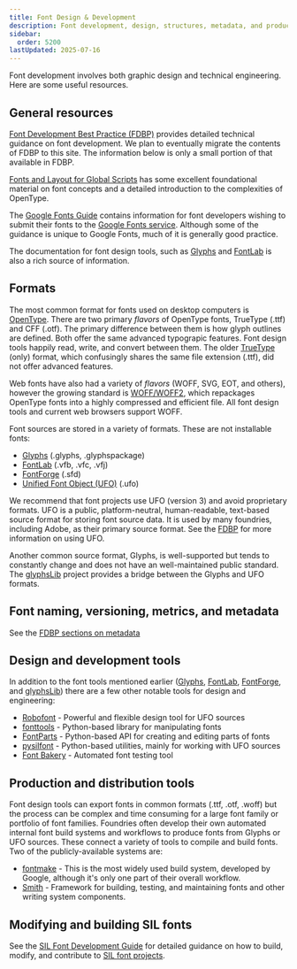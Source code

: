 ```yaml
---
title: Font Design & Development
description: Font development, design, structures, metadata, and production
sidebar:
  order: 5200
lastUpdated: 2025-07-16
---
```


Font development involves both graphic design and technical engineering. Here are some useful resources.

## General resources

[Font Development Best Practice (FDBP)][fdbp] provides detailed technical guidance on font development. We plan to eventually migrate the contents of FDBP to this site. The information below is only a small portion of that available in FDBP.

[Fonts and Layout for Global Scripts][cozens-flgs] has some excellent foundational material on font concepts and a detailed introduction to the complexities of OpenType.

The [Google Fonts Guide][gf-guide] contains information for font developers wishing to submit their fonts to the [Google Fonts service][gf]. Although some of the guidance is unique to Google Fonts, much of it is generally good practice.

The documentation for font design tools, such as [Glyphs][glyphs] and [FontLab][fontlab] is also a rich source of information.

## Formats

The most common format for fonts used on desktop computers is [OpenType][wiki-opentype]. There are two primary _flavors_ of OpenType fonts, TrueType (.ttf) and CFF (.otf). The primary difference between them is how glyph outlines are defined. Both offer the same advanced typograpic features. Font design tools happily read, write, and convert between them. The older [TrueType ][wiki-truetype] (only) format, which confusingly shares the same file extension (.ttf), did not offer advanced features.

Web fonts have also had a variety of _flavors_ (WOFF, SVG, EOT, and others), however the growing standard is [WOFF/WOFF2][wiki-woff], which repackages OpenType fonts into a highly compressed and efficient file. All font design tools and current web browsers support WOFF.

Font sources are stored in a variety of formats. These are not installable fonts:

- [Glyphs][glyphs] (.glyphs, .glyphspackage)
- [FontLab][fontlab] (.vfb, .vfc, .vfj)
- [FontForge][fontforge] (.sfd)
- [Unified Font Object (UFO)][ufo] (.ufo)

We recommend that font projects use UFO (version 3) and avoid proprietary formats. UFO is a public, platform-neutral, human-readable, text-based source format for storing font source data. It is used by many foundries, including Adobe, as their primary source format. See the [FDBP][fdbp-ufo] for more information on using UFO.

Another common source format, Glyphs, is well-supported but tends to constantly change and does not have an well-maintained public standard. The [glyphsLib][glyphslib] project provides a bridge between the Glyphs and UFO formats.

## Font naming, versioning, metrics, and metadata

See the [FDBP sections on metadata][fdbp-metadata]

## Design and development tools

In addition to the font tools mentioned earlier ([Glyphs][glyphs], [FontLab][fontlab], [FontForge][fontforge], and [glyphsLib][glyphslib]) there are a few other notable tools for design and engineering:

- [Robofont][robofont] - Powerful and flexible design tool for UFO sources
- [fonttools][fonttools] - Python-based library for manipulating fonts
- [FontParts][fontparts] - Python-based API for creating and editing parts of fonts
- [pysilfont][pysilfont] - Python-based utilities, mainly for working with UFO sources
- [Font Bakery][font-bakery] - Automated font testing tool

## Production and distribution tools

Font design tools can export fonts in common formats (.ttf, .otf, .woff) but the process can be complex and time consuming for a large font family or portfolio of font families. Foundries often develop their own automated internal font build systems and workflows to produce fonts from Glyphs or UFO sources. These connect a variety of tools to compile and build fonts. Two of the publicly-available systems are:

- [fontmake][fontmake] - This is the most widely used build system, developed by Google, although it's only one part of their overall workflow.
- [Smith][smith] - Framework for building, testing, and maintaining fonts and other writing system components.

## Modifying and building SIL fonts

See the [SIL Font Development Guide][silfontdev] for detailed guidance on how to build, modify, and contribute to [SIL font projects][silfonts].


[cozens-flgs]: https://simoncozens.github.io/fonts-and-layout/
[fdbp]: https://silnrsi.github.io/FDBP/en-US/index.html
[fdbp-metadata]: https://silnrsi.github.io/FDBP/en-US/Font_Metadata.html
[fdbp-ufo]: https://silnrsi.github.io/FDBP/en-US/UFO.html
[font-bakery]: https://github.com/fonttools/fontbakery
[fontforge]: https://fontforge.org/
[fontlab]: https://www.fontlab.com/
[fontmake]: https://github.com/googlefonts/fontmake
[fontparts]: https://fontparts.robotools.dev/en/stable/
[fonttools]: https://github.com/behdad/fonttools
[gf-guide]: https://googlefonts.github.io/gf-guide/
[glyphs]: https://glyphsapp.com/
[glyphslib]: https://github.com/googlefonts/glyphsLib
[gf]: https://fonts.google.com/
[pysilfont]: https://github.com/silnrsi/pysilfont
[robofont]: https://robofont.com/
[silfontdev]: https://silnrsi.github.io/silfontdev/en-US/index.html
[silfonts]: https://software.sil.org/fonts/
[smith]: https://github.com/silnrsi/smith
[ufo]: https://unifiedfontobject.org/
[wiki-opentype]: https://en.wikipedia.org/wiki/OpenType
[wiki-truetype]: https://en.wikipedia.org/wiki/TrueType
[wiki-woff]: https://en.wikipedia.org/wiki/Web_Open_Font_Format
